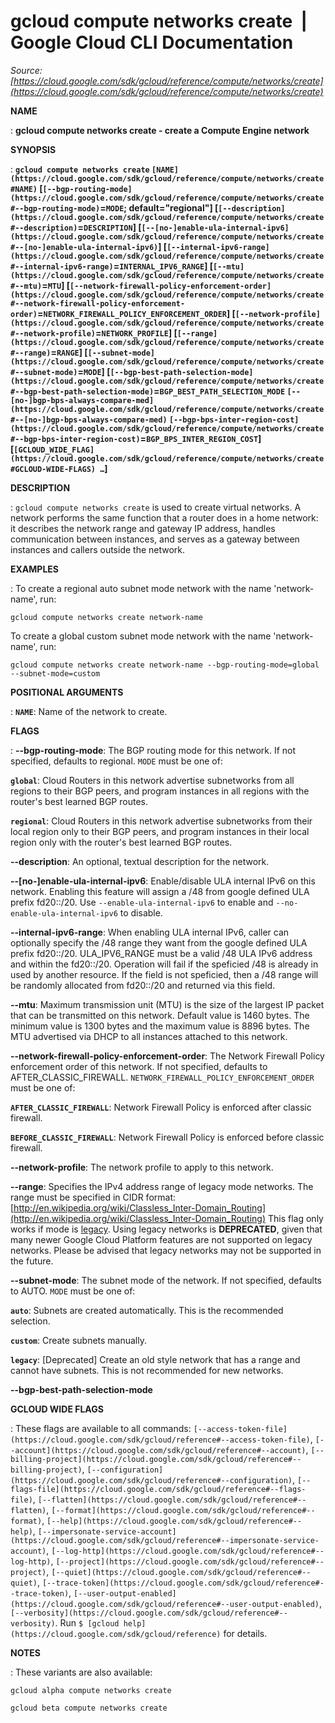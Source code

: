 # gcloud compute networks create  |  Google Cloud CLI Documentation

*Source: [https://cloud.google.com/sdk/gcloud/reference/compute/networks/create](https://cloud.google.com/sdk/gcloud/reference/compute/networks/create)*

**NAME**

: **gcloud compute networks create - create a Compute Engine network**

**SYNOPSIS**

: **`gcloud compute networks create` `[NAME](https://cloud.google.com/sdk/gcloud/reference/compute/networks/create#NAME)` [`[--bgp-routing-mode](https://cloud.google.com/sdk/gcloud/reference/compute/networks/create#--bgp-routing-mode)`=`MODE`; default="regional"] [`[--description](https://cloud.google.com/sdk/gcloud/reference/compute/networks/create#--description)`=`DESCRIPTION`] [`[--[no-]enable-ula-internal-ipv6](https://cloud.google.com/sdk/gcloud/reference/compute/networks/create#--[no-]enable-ula-internal-ipv6)`] [`[--internal-ipv6-range](https://cloud.google.com/sdk/gcloud/reference/compute/networks/create#--internal-ipv6-range)`=`INTERNAL_IPV6_RANGE`] [`[--mtu](https://cloud.google.com/sdk/gcloud/reference/compute/networks/create#--mtu)`=`MTU`] [`[--network-firewall-policy-enforcement-order](https://cloud.google.com/sdk/gcloud/reference/compute/networks/create#--network-firewall-policy-enforcement-order)`=`NETWORK_FIREWALL_POLICY_ENFORCEMENT_ORDER`] [`[--network-profile](https://cloud.google.com/sdk/gcloud/reference/compute/networks/create#--network-profile)`=`NETWORK_PROFILE`] [`[--range](https://cloud.google.com/sdk/gcloud/reference/compute/networks/create#--range)`=`RANGE`] [`[--subnet-mode](https://cloud.google.com/sdk/gcloud/reference/compute/networks/create#--subnet-mode)`=`MODE`] [`[--bgp-best-path-selection-mode](https://cloud.google.com/sdk/gcloud/reference/compute/networks/create#--bgp-best-path-selection-mode)`=`BGP_BEST_PATH_SELECTION_MODE` `[--[no-]bgp-bps-always-compare-med](https://cloud.google.com/sdk/gcloud/reference/compute/networks/create#--[no-]bgp-bps-always-compare-med)` `[--bgp-bps-inter-region-cost](https://cloud.google.com/sdk/gcloud/reference/compute/networks/create#--bgp-bps-inter-region-cost)`=`BGP_BPS_INTER_REGION_COST`] [`[GCLOUD_WIDE_FLAG](https://cloud.google.com/sdk/gcloud/reference/compute/networks/create#GCLOUD-WIDE-FLAGS) …`]**

**DESCRIPTION**

: `gcloud compute networks create` is used to create virtual networks.
A network performs the same function that a router does in a home network: it
describes the network range and gateway IP address, handles communication
between instances, and serves as a gateway between instances and callers outside
the network.

**EXAMPLES**

: To create a regional auto subnet mode network with the name 'network-name', run:

```
gcloud compute networks create network-name
```

To create a global custom subnet mode network with the name 'network-name', run:

```
gcloud compute networks create network-name --bgp-routing-mode=global --subnet-mode=custom
```

**POSITIONAL ARGUMENTS**

: **`NAME`**:
Name of the network to create.

**FLAGS**

: **--bgp-routing-mode**:
The BGP routing mode for this network. If not specified, defaults to regional.
`MODE` must be one of:

**`global`**:
Cloud Routers in this network advertise subnetworks from all regions to their
BGP peers, and program instances in all regions with the router's best learned
BGP routes.

**`regional`**:
Cloud Routers in this network advertise subnetworks from their local region only
to their BGP peers, and program instances in their local region only with the
router's best learned BGP routes.

**--description**:
An optional, textual description for the network.

**--[no-]enable-ula-internal-ipv6**:
Enable/disable ULA internal IPv6 on this network. Enabling this feature will
assign a /48 from google defined ULA prefix fd20::/20.
Use `--enable-ula-internal-ipv6` to enable and
`--no-enable-ula-internal-ipv6` to disable.

**--internal-ipv6-range**:
When enabling ULA internal IPv6, caller can optionally specify the /48 range
they want from the google defined ULA prefix fd20::/20. ULA_IPV6_RANGE must be a
valid /48 ULA IPv6 address and within the fd20::/20. Operation will fail if the
speficied /48 is already in used by another resource. If the field is not
speficied, then a /48 range will be randomly allocated from fd20::/20 and
returned via this field.

**--mtu**:
Maximum transmission unit (MTU) is the size of the largest IP packet that can be
transmitted on this network. Default value is 1460 bytes. The minimum value is
1300 bytes and the maximum value is 8896 bytes. The MTU advertised via DHCP to
all instances attached to this network.

**--network-firewall-policy-enforcement-order**:
The Network Firewall Policy enforcement order of this network. If not specified,
defaults to AFTER_CLASSIC_FIREWALL.
`NETWORK_FIREWALL_POLICY_ENFORCEMENT_ORDER` must be one
of:

**`AFTER_CLASSIC_FIREWALL`**:
Network Firewall Policy is enforced after classic firewall.

**`BEFORE_CLASSIC_FIREWALL`**:
Network Firewall Policy is enforced before classic firewall.

**--network-profile**:
The network profile to apply to this network.

**--range**:
Specifies the IPv4 address range of legacy mode networks. The range must be
specified in CIDR format: [http://en.wikipedia.org/wiki/Classless_Inter-Domain_Routing](http://en.wikipedia.org/wiki/Classless_Inter-Domain_Routing)
This flag only works if mode is [legacy](https://cloud.google.com/compute/docs/vpc/legacy).
Using legacy networks is **DEPRECATED**, given that many newer Google Cloud
Platform features are not supported on legacy networks. Please be advised that
legacy networks may not be supported in the future.

**--subnet-mode**:
The subnet mode of the network. If not specified, defaults to AUTO.
`MODE` must be one of:

**`auto`**:
Subnets are created automatically. This is the recommended selection.

**`custom`**:
Create subnets manually.

**`legacy`**:
[Deprecated] Create an old style network that has a range and cannot have
subnets. This is not recommended for new networks.

**--bgp-best-path-selection-mode**

**GCLOUD WIDE FLAGS**

: These flags are available to all commands: `[--access-token-file](https://cloud.google.com/sdk/gcloud/reference#--access-token-file)`,
`[--account](https://cloud.google.com/sdk/gcloud/reference#--account)`, `[--billing-project](https://cloud.google.com/sdk/gcloud/reference#--billing-project)`,
`[--configuration](https://cloud.google.com/sdk/gcloud/reference#--configuration)`,
`[--flags-file](https://cloud.google.com/sdk/gcloud/reference#--flags-file)`,
`[--flatten](https://cloud.google.com/sdk/gcloud/reference#--flatten)`, `[--format](https://cloud.google.com/sdk/gcloud/reference#--format)`, `[--help](https://cloud.google.com/sdk/gcloud/reference#--help)`, `[--impersonate-service-account](https://cloud.google.com/sdk/gcloud/reference#--impersonate-service-account)`,
`[--log-http](https://cloud.google.com/sdk/gcloud/reference#--log-http)`,
`[--project](https://cloud.google.com/sdk/gcloud/reference#--project)`, `[--quiet](https://cloud.google.com/sdk/gcloud/reference#--quiet)`, `[--trace-token](https://cloud.google.com/sdk/gcloud/reference#--trace-token)`, `[--user-output-enabled](https://cloud.google.com/sdk/gcloud/reference#--user-output-enabled)`,
`[--verbosity](https://cloud.google.com/sdk/gcloud/reference#--verbosity)`.
Run `$ [gcloud help](https://cloud.google.com/sdk/gcloud/reference)` for details.

**NOTES**

: These variants are also available:

```
gcloud alpha compute networks create
```

```
gcloud beta compute networks create
```
